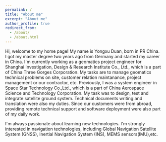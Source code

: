 ```yaml
---
permalink: /
title: "About me"
excerpt: "About me"
author_profile: true
redirect_from: 
  - /about/
  - /about.html
---
```

Hi, welcome to my home page! My name is Yongxu Duan, born in PR China. I got my master degree two years ago from Germany and started my career in China. I'm currently working as a geomatics project engineer for Shanghai Investigation, Design & Research Institute Co., Ltd., which is a part of China Three Gorges Corporation. My tasks are to manage geomatics technical problems on site, customer relation maintanance, project management or our contractor, etc. Previously, I was a system engineer in Space Star Technology Co.,Ltd., which is a part of China Aerospace Science and Technology Corporation. My task was to design, test and integrate satellite ground system. Technical documents writing and translation were also my duties. Since our customers were from abroad, providing remote technical support and software deployment were also part of my daily work.

I'm always passionate about learning new technologies. I'm strongly interested in navigation technologies, including Global Navigation Satellite System (GNSS), Inertial Navigation System (INS), MEMS sensors(IMU),etc. 
